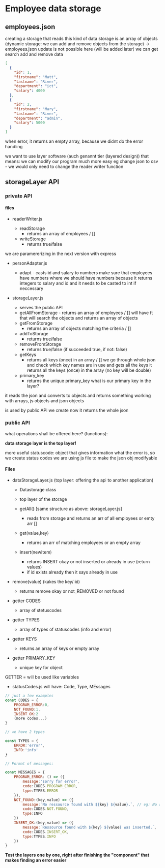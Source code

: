 # Employee data storage

## employees.json

creating a storage that reads this kind of data
storage is an array of objects (dynamic storage: we can add and remove objects from the storage) -> employees.json
update is not possible here (will be added later)
we can get
search
add
and remove data

```json
[
  {
    "id": 1,
    "firstname": "Matt",
    "lastname": "River",
    "department": "ict",
    "salary": 4000
  },
  {
    "id": 2,
    "firstname": "Mary",
    "lastname": "River",
    "department": "admin",
    "salary": 5000
  }
]
```

when error, it returns an empty array, because we didnt do the error handling

we want to use layer software (auch genannt tier (layered design))
that means: we can modify our program much more easy
eg change json to csv - we would only need to change the reader writer function

## storageLayer API

### private API

#### files

- readerWriter.js

  - readStorage
    - returns an array of employees / []
  - writeStorage
    - returns true/false

we are paramererizing in the next version with express

- personAdapter.js

  - adapt - casts id and salary to numbers
    make sure that employees have numbers where we should have numbers
    because it returns integers to salary and id and it needs to be casted to int if neccessary

- storageLayer.js
  - serves the public API
  - getAllFromStorage - returns an array of employees / []
    will have ft that will search the objects
    and returns an array of objects
  - getFromStorage
    - returns an array of objects matching the criteria / []
  - addToStorage
    - returns true/false
  - removeFromStorage
    - returns true/false (if succeeded true, if not: false)
  - getKeys
    - returns all keys (once) in an array / []
      we go through whole json and check which key names are in use and gets all the keys
      it returns all the keys (once) in the array (no key will be double)
  - primary_key
    - returns the unique primary_key
      what is our primary key in the layer?

it reads the json and converts to objects and returns something
working with arrays, js objects and json objects

is used by public API we create now
it returns the whole json

### public API

what operations shall be offered here? (functions):

**data storage layer is the top layer!**

more useful statuscode: object that gives information what the error is, so we create status codes
we are using js file to make the json obj modifyable

#### Files

- dataStorageLayer.js (top layer: offering the api to another application)

  - Datastorage class
  - top layer of the storage

  - getAll() [same structure as above: storageLayer.js]

    - reads from storage and returns an arr of all employees or emty arr []

  - get(value,key)

    - returns an arr of matching employees or an empty array

  - insert(newItem)
    - returns INSERT okay or not inserted or already in use (return values)
    - if id exists already then it says already in use

- remove(value) (kakes the key/ id)

  - returns remove okay or not_REMOVED or not found

- getter CODES

  - array of stetuscodes

- getter TYPES

  - array of types of statuscodes (info and error)

- getter KEYS

  - returns an array of keys or empty array

- getter PRIMARY_KEY

  - unique key for object

GETTER = will be used like variables

- statusCodes.js
  will have: Code, Type, MEssages

```js
// just a few examples
const CODES = {
    PROGRAM_ERROR:0,
    NOT_FOUND:1,
    INSERT_OK:2
    (more codes...)
}

// we have 2 types

const TYPES = {
    ERROR:'error',
    INFO:'info'
}

// Format of messages:

const MESSAGES = {
    PROGRAM_ERROR: () => ({
        message:'sorry for error',
        code:CODES.PROGRAM_ERROR,
        type:TYPES.ERROR
    }),
    NOT_FOUND:(key,value) => ({
        message:`No ressource found with ${key} ${value}.`, // eg: No ressource found with id 1.
        code:CODES.NOT.FOUND,
        type:INFO
    })
    INSERT_OK:(key,value) => ({
        message:`Ressource found with ${key} ${value} was inserted.`,
        code:CODES.INSERT_OK,
        type:TYPES.INFO
    })
}

```

**Test the layers one by one, right after finishing the "component" that makes finding an error easier**
